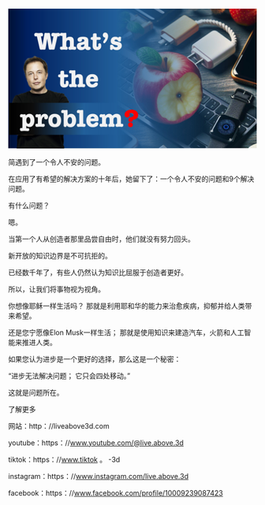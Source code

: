 ![Video cover image](../cover.jpg "cover photo")

简遇到了一个令人不安的问题。

在应用了有希望的解决方案的十年后，她留下了：一个令人不安的问题和9个解决问题。

有什么问题？

嗯。

当第一个人从创造者那里品尝自由时，他们就没有努力回头。

新开放的知识边界是不可抗拒的。

已经数千年了，有些人仍然认为知识比屈服于创造者更好。

所以，让我们将事物视为视角。

你想像耶稣一样生活吗？ 那就是利用耶和华的能力来治愈疾病，抑郁并给人类带来希望。

还是您宁愿像Elon Musk一样生活； 那就是使用知识来建造汽车，火箭和人工智能来推进人类。

如果您认为进步是一个更好的选择，那么这是一个秘密：

“进步无法解决问题； 它只会四处移动。”

这就是问题所在。

了解更多

网站：http：//liveabove3d.com

youtube：https：//www.youtube.com/@live.above.3d

tiktok：https：//www.tiktok 。 -3d

instagram：https：//www.instagram.com/live.above.3d

facebook：https：//www.facebook.com/profile/10009239087423

